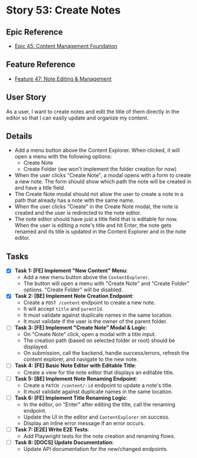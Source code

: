 # Story 53: Create Notes

## Epic Reference

- [Epic 45: Content Management Foundation](../1-epics/2-to-refine/45-epic-content_management_foundation.md)

## Feature Reference

- [Feature 47: Note Editing & Management](../2-features/1-ready/47-feature-note_editing_and_management.md)

## User Story

As a user, I want to create notes and edit the title of them directly in the editor so that I can easily update and
organize my content.

## Details

- Add a menu button above the Content Explorer. When clicked, it will open a menu with the following options:
  - Create Note
  - Create Folder (we won't implement the folder creation for now)
- When the user clicks "Create Note", a modal opens with a form to create a new note. The form should show which path the note will be created in and have a title field.
- The Create Note modal should not allow the user to create a note in a path that already has a note with the same name.
- When the user clicks "Create" in the Create Note modal, the note is created and the user is redirected to the note editor.
- The note editor should have just a title field that is editable for now. When the user is editing a note's title and hit Enter, the note gets renamed and its title is updated in the Content Explorer and in the note editor.

## Tasks

- [x] **Task 1: [FE] Implement "New Content" Menu**:
  - Add a new menu button above the `ContentExplorer`.
  - The button will open a menu with "Create Note" and "Create Folder" options. "Create Folder" will be disabled.
- [x] **Task 2: [BE] Implement Note Creation Endpoint**:
  - Create a `POST /content` endpoint to create a new note.
  - It will accept `title` and `parentId`.
  - It must validate against duplicate names in the same location.
  - It must validate if the user is the owner of the parent folder.
- [ ] **Task 3: [FE] Implement "Create Note" Modal & Logic**:
  - On "Create Note" click, open a modal with a title input.
  - The creation path (based on selected folder or root) should be displayed.
  - On submission, call the backend, handle success/errors, refresh the content explorer, and navigate to the new note.
- [ ] **Task 4: [FE] Basic Note Editor with Editable Title**:
  - Create a view for the note editor that displays an editable title.
- [ ] **Task 5: [BE] Implement Note Renaming Endpoint**:
  - Create a `PATCH /content/:id` endpoint to update a note's title.
  - It must validate against duplicate names in the same location.
- [ ] **Task 6: [FE] Implement Title Renaming Logic**:
  - In the editor, on "Enter" after editing the title, call the renaming endpoint.
  - Update the UI in the editor and `ContentExplorer` on success.
  - Display an inline error message if an error occurs.
- [ ] **Task 7: [E2E] Write E2E Tests**:
  - Add Playwright tests for the note creation and renaming flows.
- [ ] **Task 8: [DOCS] Update Documentation**:
  - Update API documentation for the new/changed endpoints.
